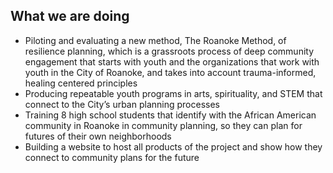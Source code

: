 ## What we are doing

- Piloting and evaluating a new method, The Roanoke Method, of resilience planning, which is a grassroots process of deep community engagement that starts with youth and the organizations that work with youth in the City of Roanoke, and takes into account trauma-informed, healing centered principles
- Producing repeatable youth programs in arts, spirituality, and STEM that connect to the City’s urban planning processes
- Training 8 high school students that identify with the African American community in Roanoke in community planning, so they can plan for futures of their own neighborhoods
- Building a website to host all products of the project and show how they connect to community plans for the future

